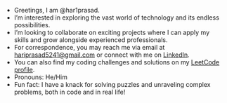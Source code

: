 - Greetings, I am @har1prasad.
- I’m interested in exploring the vast world of technology and its endless possibilities.
- I’m looking to collaborate on exciting projects where I can apply my skills and grow alongside experienced professionals.
- For correspondence, you may reach me via email at hariprasad5241@gmail.com or connect with me on [LinkedIn](https://www.linkedin.com/in/hariprasad-ap).
- You can also find my coding challenges and solutions on my [LeetCode profile](https://leetcode.com/u/har1prasad/).
- Pronouns: He/Him
- Fun fact: I have a knack for solving puzzles and unraveling complex problems, both in code and in real life!

<!---
har1prasad/har1prasad is a ✨ special ✨ repository because its `README.md` (this file) appears on your GitHub profile.
You can click the Preview link to take a look at your changes.
--->
